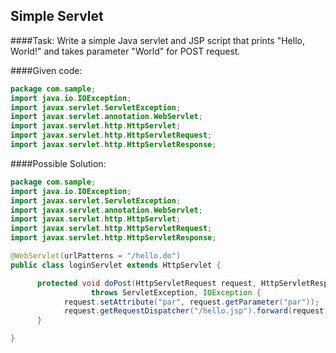 ## Simple Servlet

####Task:
Write a simple Java servlet and JSP script that prints "Hello, World!" and takes parameter "World" for POST request.

####Given code:
```java
package com.sample;
import java.io.IOException;
import javax.servlet.ServletException;
import javax.servlet.annotation.WebServlet;
import javax.servlet.http.HttpServlet;
import javax.servlet.http.HttpServletRequest;
import javax.servlet.http.HttpServletResponse;
```

####Possible Solution:
```java
package com.sample;
import java.io.IOException;
import javax.servlet.ServletException;
import javax.servlet.annotation.WebServlet;
import javax.servlet.http.HttpServlet;
import javax.servlet.http.HttpServletRequest;
import javax.servlet.http.HttpServletResponse;

@WebServlet(urlPatterns = "/hello.do")
public class loginServlet extends HttpServlet {

      protected void doPost(HttpServletRequest request, HttpServletResponse response)
                  throws ServletException, IOException {
            request.setAttribute("par", request.getParameter("par"));
            request.getRequestDispatcher("/hello.jsp").forward(request, response);
      }

}
```

